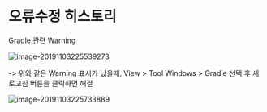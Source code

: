 # 오류수정 히스토리



Gradle 관련 Warning

![image-20191103225539273](https://github.com/Yujaehyeong/SpringBoot-with-IntelliJ/blob/master/%EC%9D%B4%EB%AF%B8%EC%A7%80/intelliJ/%EA%B7%B8%EB%9E%98%EB%93%A4%EC%9B%8C%EB%8B%9D.PNG?raw=true)

-> 위와 같은 Warning 표시가 났을때, View > Tool Windows > Gradle 선택 후 새로고침 버튼을 클릭하면 해결

![image-20191103225733889]()

